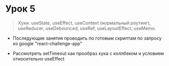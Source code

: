 # Урок 5

> Хуки. useState, useEffect, useContext (нормальный роутинг), useReducer, useDebounced, useRef, useLayoutEffect, useMemo.

 - Последующие занятия проводить по готовым скриптам по запросу из google "react-challenge-app"

 - Рассмотреть setTimeout как прообраз хука с коллбеком и условием относительно useEffect
